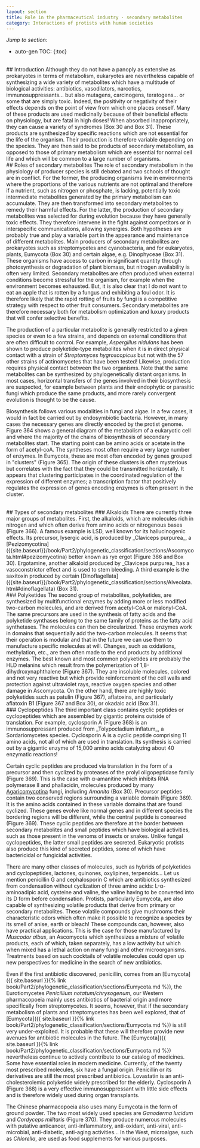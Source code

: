```yaml
---
layout: section
title: Role in the pharmaceutical industry - secondary metabolites
category: Interactions of protists with human societies
---
```

_Jump to section:_
* auto-gen TOC:
{:toc}

<br>
## Introduction
Although they do not have a panoply as extensive as prokaryotes in terms of metabolism, eukaryotes are nevertheless capable of synthesizing a wide variety of metabolites which have a multitude of biological activities: antibiotics, vasodilators, narcotics, immunosuppressants... but also mutagens, carcinogens, teratogens... or some that are simply toxic. Indeed, the positivity or negativity of their effects depends on the point of view from which one places oneself. Many of these products are used medicinally because of their beneficial effects on physiology, but are fatal in high doses! When absorbed inappropriately, they can cause a variety of syndromes (Box 30 and Box 31). These products are synthesized by specific reactions which are not essential for the life of the organism. Their production is therefore variable depending on the species. They are then said to be products of secondary metabolism, as opposed to those of primary metabolism which are essential for normal cell life and which will be common to a large number of organisms.

<br>
## Roles of secondary metabolites
The role of secondary metabolism in the physiology of producer species is still debated and two schools of thought are in conflict. For the former, the producing organisms live in environments where the proportions of the various nutrients are not optimal and therefore if a nutrient, such as nitrogen or phosphate, is lacking, potentially toxic intermediate metabolites generated by the primary metabolism can accumulate. They are then transformed into secondary metabolites to remedy their harmful effects. For the latter, the production of secondary metabolites was selected for during evolution because they have generally toxic effects. They therefore intervene in the fight against competitors or in interspecific communications, allowing synergies. Both hypotheses are probably true and play a variable part in the appearance and maintenance of different metabolites. Main producers of secondary metabolites are prokaryotes such as streptomycetes and cyanobacteria, and for eukaryotes, plants, Eumycota (Box 30) and certain algae, e.g. Dinophyceae (Box 31). These organisms have access to carbon in significant quantity through photosynthesis or degradation of plant biomass, but nitrogen availability is often very limited. Secondary metabolites are often produced when external conditions become stressful for the organism, for example when the environment becomes exhausted. But, it is also clear that I do not want to eat an apple that is rotten by a fungus and exhibiting a foul odor. It is therefore likely that the rapid rotting of fruits by fungi is a competitive strategy with respect to other fruit consumers. Secondary metabolites are therefore necessary both for metabolism optimization and luxury products that will confer selective benefits.

The production of a particular metabolite is generally restricted to a given species or even to a few strains, and depends on external conditions that are often difficult to control. For example, _Aspergillus nidulans_ has been shown to produce polyketide-type metabolites when it is in direct physical contact with a strain of _Streptomyces hygroscopicus_ but not with the 57 other strains of actinomycetes that have been tested! Likewise, production requires physical contact between the two organisms. Note that the same metabolites can be synthesized by phylogenetically distant organisms. In most cases, horizontal transfers of the genes involved in their biosynthesis are suspected, for example between plants and their endophytic or parasitic fungi which produce the same products, and more rarely convergent evolution is thought to be the cause.

Biosynthesis follows various modalities in fungi and algae. In a few cases, it would in fact be carried out by endosymbiotic bacteria. However, in many cases the necessary genes are directly encoded by the protist genome. Figure 364 shows a general diagram of the metabolism of a eukaryotic cell and where the majority of the chains of biosynthesis of secondary metabolites start. The starting point can be amino acids or acetate in the form of acetyl-coA. The syntheses most often require a very large number of enzymes. In Eumycota, these are most often encoded by genes grouped in "clusters" (Figure 365). The origin of these clusters is often mysterious but correlates with the fact that they could be transmitted horizontally. It appears that clustering participates in the coordinated regulation of the expression of different enzymes; a transcription factor that positively regulates the expression of genes encoding enzymes is often present in the cluster.

<br>
## Types of secondary metabolites
### Alkaloids
There are currently three major groups of metabolites. First, the alkaloids, which are molecules rich in nitrogen and which often derive from amino acids or nitrogenous bases (Figure 366). A famous example is LSD, well known for its hallucinogenic effects. Its precursor, lysergic acid, is produced by _Claviceps purpurea_, a [Pezizomycotina]({{site.baseurl}}/book/Part2/phylogenetic_classification/sections/Ascomycota.html#pezizomycotina) better known as rye ergot (Figure 366 and Box 30). Ergotamine, another alkaloid produced by _Claviceps purpurea_ has a vasoconstrictor effect and is used to stem bleeding. A third example is the saxitoxin produced by certain [Dinoflagellata]({{site.baseurl}}/book/Part2/phylogenetic_classification/sections/Alveolata.html#dinoflagellata) (Box 31).

<br>
### Polyketides
The second group of metabolites, polyketides, are synthesized by multifunctional enzymes by adding more or less modified two-carbon molecules, and are derived from acetyl-CoA or malonyl-CoA. The same precursors are used in the synthesis of fatty acids and the polyketide synthases belong to the same family of proteins as the fatty acid synthetases. The molecules can then be circularized. These enzymes work in domains that sequentially add the two-carbon molecules. It seems that their operation is modular and that in the future we can use them to manufacture specific molecules at will. Changes, such as oxidations, methylation, etc., are then often made to the end products by additional enzymes. The best known and most common polyketides are probably the HLD melanins which result from the polymerization of 1,8-dihydroxynaphthalene (Figure 367). They are insoluble molecules, colored and not very reactive but which provide reinforcement of the cell walls and protection against ultraviolet rays, reactive oxygen species and other damage in Ascomycota. On the other hand, there are highly toxic polyketides such as patulin (Figure 367), aflatoxins, and particularly aflatoxin B1 (Figure 367 and Box 30), or okadaic acid (Box 31).

<br>
### Cyclopeptides
The third important class contains cyclic peptides or cyclopeptides which are assembled by gigantic proteins outside of translation. For example, cyclosporin A (Figure 368) is an immunosuppressant produced from _Tolypocladium inflatum_, a Sordariomycetes species. Cyclosporin A is a cyclic peptide comprising 11 amino acids, not all of which are used in translation. Its synthesis is carried out by a gigantic enzyme of 15,000 amino acids catalyzing about 40 enzymatic reactions!

Certain cyclic peptides are produced via translation in the form of a precursor and then cyclized by proteases of the prolyl oligopeptidase family (Figure 369). This is the case with α-amanitine which inhibits RNA polymerase II and phallacidin, molecules produced by many [Agaricomycotina]({{site.baseurl}}/book/Part2/phylogenetic_classification/sections/Basidiomycota.html#agaricomycotina) fungi, including _Amanita_ (Box 30). Precursor peptides contain two conserved regions surrounding a variable domain (Figure 369). It is the amino acids contained in these variable domains that are found cyclized. These genes evolve like normal genes and in different species the bordering regions will be different, while the central peptide is conserved (Figure 369). These cyclic peptides are therefore at the border between secondary metabolites and small peptides which have biological activities, such as those present in the venoms of insects or snakes. Unlike fungal cyclopeptides, the latter small peptides are secreted. Eukaryotic protists also produce this kind of secreted peptides, some of which have bactericidal or fungicidal activities.

There are many other classes of molecules, such as hybrids of polyketides and cyclopeptides, lactones, quinones, oxylipines, terpenoids... Let us mention penicillin G and cephalosporin C which are antibiotics synthesized from condensation without cyclization of three amino acids: L-α-aminoadipic acid, cysteine and valine, the valine having to be converted into its D form before condensation. Protists, particularly Eumycota, are also capable of synthesizing volatile products that derive from primary or secondary metabolites. These volatile compounds give mushrooms their characteristic odors which often make it possible to recognize a species by its smell of anise, earth or bleach! These compounds can, however, also have practical applications. This is the case for those manufactured by _Muscodor albus_, an Ascomycota which synthesizes a mixture of volatile products, each of which, taken separately, has a low activity but which when mixed has a lethal action on many fungi and other microorganisms. Treatments based on such cocktails of volatile molecules could open up new perspectives for medicine in the search of new antibiotics.

Even if the first antibiotic discovered, penicillin, comes from an [Eumycota]({{ site.baseurl }}{% link book/Part2/phylogenetic_classification/sections/Eumycota.md %}), the Eurotiomycetes _Penicillium notatum/chrysogenum_, our Western pharmacopoeia mainly uses antibiotics of bacterial origin and more specifically from streptomycetes. It seems, however, that if the secondary metabolism of plants and streptomycetes has been well explored, that of [Eumycota]({{ site.baseurl }}{% link book/Part2/phylogenetic_classification/sections/Eumycota.md %}) is still very under-exploited. It is probable that these will therefore provide new avenues for antibiotic molecules in the future. The [Eumycota]({{ site.baseurl }}{% link book/Part2/phylogenetic_classification/sections/Eumycota.md %}) nevertheless continue to actively contribute to our catalog of medicines. Some have essential roles in modern medicine. Currently, of the twenty most prescribed molecules, six have a fungal origin. Penicillin or its derivatives are still the most prescribed antibiotics. Lovastatin is an anti-cholesterolemic polyketide widely prescribed for the elderly. Cyclosporin A (Figure 368) is a very effective immunosuppressant with little side effects and is therefore widely used during organ transplants.

The Chinese pharmacopoeia also uses many Eumycota in the form of ground powder. The two most widely used species are _Ganoderma lucidum_ and _Cordyceps militaris_ (Figure 370). They produce numerous molecules with putative anticancer, anti-inflammatory, anti-oxidant, anti-viral, anti-microbial, anti-diabetic, anti-aging activities... In the West, microalgae, such as _Chlorella_, are used as food supplements for various purposes.
